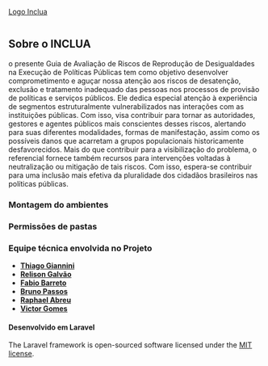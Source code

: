 <a href=""><p>Logo Inclua</p><img src=""></a>

## Sobre o INCLUA

o presente Guia de Avaliação de Riscos de Reprodução de Desigualdades na Execução de Políticas Públicas tem como objetivo desenvolver comprometimento e aguçar nossa atenção aos riscos de desatenção, exclusão e tratamento inadequado das pessoas nos processos de provisão de políticas e serviços públicos. Ele dedica especial atenção à experiência de segmentos estruturalmente vulnerabilizados nas interações com as instituições públicas. Com isso, visa contribuir para tornar as autoridades, gestores e agentes públicos mais conscientes desses riscos, alertando para suas diferentes modalidades, formas de manifestação, assim como os possíveis danos que acarretam a grupos populacionais historicamente desfavorecidos. Mais do que contribuir para a visibilização do problema, o referencial fornece também recursos para intervenções voltadas à neutralização ou mitigação de tais riscos. Com isso, espera-se contribuir para uma inclusão mais efetiva da pluralidade dos cidadãos brasileiros nas políticas públicas.

### Montagem do ambientes


### Permissões de pastas


### Equipe técnica envolvida no Projeto

- **[Thiago Giannini](https://github.com/gianninimail)**
- **[Relison Galvão](https://git)**
- **[Fabio Barreto](https://git)**
- **[Bruno Passos](https://git)**
- **[Raphael Abreu](https://git)**
- **[Victor Gomes](https://git)**



#### Desenvolvido em Laravel
The Laravel framework is open-sourced software licensed under the [MIT license](https://opensource.org/licenses/MIT).
